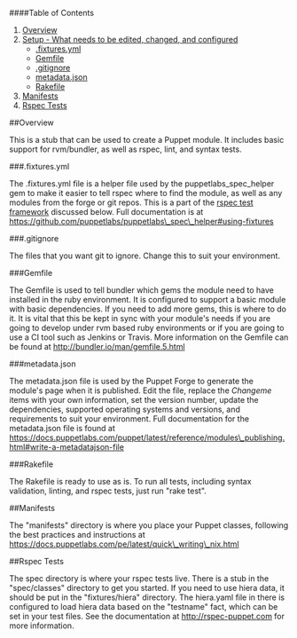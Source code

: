 ####Table of Contents

1. [Overview](#overview)
2. [Setup - What needs to be edited, changed, and configured](#setup)
    * [.fixtures.yml](#fixtures)
    * [Gemfile](#gemfile)
    * [.gitignore](#gitignore)
    * [metadata.json](#metadata)
    * [Rakefile](#rakefile)
3. [Manifests](#manifests)
4. [Rspec Tests](#rspec-tests)

##Overview

This is a stub that can be used to create a Puppet module. It includes basic support for rvm/bundler, as well as rspec, lint, and syntax tests.

###.fixtures.yml

The .fixtures.yml file is a helper file used by the puppetlabs\_spec\_helper gem to make it easier to tell rspec where to find the module, as well as any modules from the forge or git repos. This is a part of the [rspec test framework](#rspec-tests) discussed below. Full documentation is at https://github.com/puppetlabs/puppetlabs\_spec\_helper#using-fixtures

###.gitignore

The files that you want git to ignore. Change this to suit your environment.

###Gemfile

The Gemfile is used to tell bundler which gems the module need to have installed in the ruby environment. It is configured to support a basic module with basic dependencies. If you need to add more gems, this is where to do it. It is vital that this be kept in sync with your module's needs if you are going to develop under rvm based ruby environments or if you are going to use a CI tool such as Jenkins or Travis. More information on the Gemfile can be found at http://bundler.io/man/gemfile.5.html

###metadata.json

The metadata.json file is used by the Puppet Forge to generate the module's page when it is published. Edit the file, replace the *Changeme* items with your own information, set the version number, update the dependencies, supported operating systems and versions, and requirements to suit your environment. Full documentation for the metadata.json file is found at https://docs.puppetlabs.com/puppet/latest/reference/modules\_publishing.html#write-a-metadatajson-file

###Rakefile

The Rakefile is ready to use as is. To run all tests, including syntax validation, linting, and rspec tests, just run "rake test".

##Manifests

The "manifests" directory is where you place your Puppet classes, following the best practices and instructions at https://docs.puppetlabs.com/pe/latest/quick\_writing\_nix.html

##Rspec Tests

The spec directory is where your rspec tests live. There is a stub in the "spec/classes" directory to get you started. If you need to use hiera data, it should be put in the "fixtures/hiera" directory. The hiera.yaml file in there is configured to load hiera data based on the "testname" fact, which can be set in your test files. See the documentation at http://rspec-puppet.com for more information.
